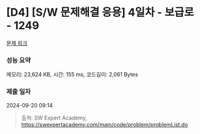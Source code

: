 # [D4] [S/W 문제해결 응용] 4일차 - 보급로 - 1249 

[문제 링크](https://swexpertacademy.com/main/code/problem/problemDetail.do?contestProbId=AV15QRX6APsCFAYD) 

### 성능 요약

메모리: 23,624 KB, 시간: 155 ms, 코드길이: 2,061 Bytes

### 제출 일자

2024-09-20 09:14



> 출처: SW Expert Academy, https://swexpertacademy.com/main/code/problem/problemList.do